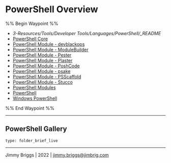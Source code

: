 # PowerShell Overview

%% Begin Waypoint %%

* *3-Resources/Tools/Developer Tools/Languages/PowerShell/_README*
* [PowerShell Core](PowerShell%20Core.md)
* [PowerShell Module - devblackops](PowerShell%20Module%20-%20devblackops.md)
* [PowerShell Module - ModuleBuilder](PowerShell%20Module%20-%20ModuleBuilder.md)
* [PowerShell Module - Pester](PowerShell%20Module%20-%20Pester.md)
* [PowerShell Module - Plaster](PowerShell%20Module%20-%20Plaster.md)
* [PowerShell Module - PoshCode](PowerShell%20Module%20-%20PoshCode.md)
* [PowerShell Module - psake](PowerShell%20Module%20-%20psake.md)
* [PowerShell Module - PSScaffold](PowerShell%20Module%20-%20PSScaffold.md)
* [PowerShell Module - Stucco](PowerShell%20Module%20-%20Stucco.md)
* [PowerShell Modules](PowerShell%20Modules.md)
* [PowerShell](../../../../../2-Areas/Code/PowerShell/PowerShell.md)
* [Windows PowerShell](Windows%20PowerShell.md)

%% End Waypoint %%

---

## PowerShell Gallery

````ccard
type: folder_brief_live
````

---

Jimmy Briggs | 2022 | <jimmy.briggs@jimbrig.com>
